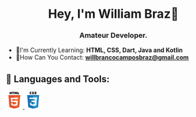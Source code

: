 <h1 align="center">Hey, I'm William Braz👋</h1>
<h3 align="center">Amateur Developer.</h3>

- :seedling:I'm Currently Learning: **HTML, CSS, Dart, Java and Kotlin**
- :love_letter:How Can You Contact: **willbrancocamposbraz@gmail.com**

## 🚀 Languages and Tools:
<p align="left"> <a href="https://www.w3.org/html/" target="_blank"> <img src="https://raw.githubusercontent.com/devicons/devicon/master/icons/html5/html5-original-wordmark.svg" alt="html5" width="40" height="40"/> </a> <a href="https://www.w3schools.com/css/" target="_blank"> <img src="https://raw.githubusercontent.com/devicons/devicon/master/icons/css3/css3-original-wordmark.svg" alt="css3" width="40" height="40"/> 
